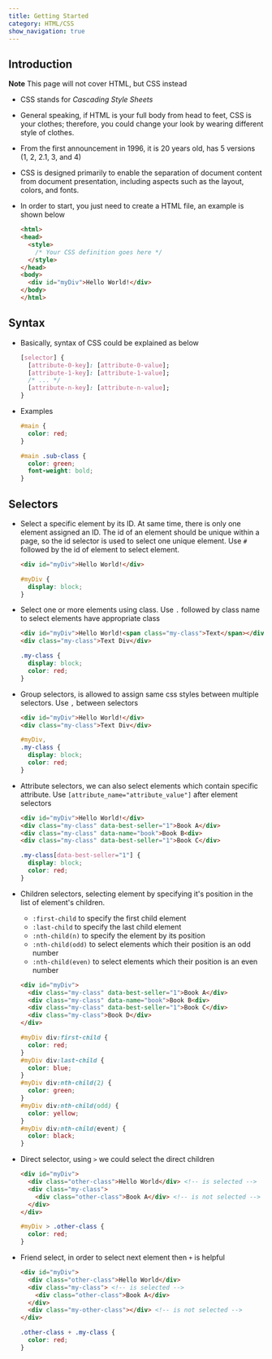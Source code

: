 ```yaml
---
title: Getting Started
category: HTML/CSS
show_navigation: true
---
```


## Introduction

  **Note** This page will not cover HTML, but CSS instead

- CSS stands for _Cascading Style Sheets_
- General speaking, if HTML is your full body from head to feet, CSS is your clothes;
therefore, you could change your look by wearing different style of clothes.
- From the first announcement in 1996, it is 20 years old, has 5 versions (1, 2, 2.1, 3, and 4)
- CSS is designed primarily to enable the separation of document content from document presentation,
including aspects such as the layout, colors, and fonts.
- In order to start, you just need to create a HTML file, an example is shown below

  ```html
  <html>
  <head>
    <style>
      /* Your CSS definition goes here */
    </style>
  </head>
  <body>
    <div id="myDiv">Hello World!</div>
  </body>
  </html>
  ```

## Syntax

- Basically, syntax of CSS could be explained as below

  ```css
  [selector] {
    [attribute-0-key]: [attribute-0-value];
    [attribute-1-key]: [attribute-1-value];
    /* ... */
    [attribute-n-key]: [attribute-n-value];
  }
  ```

- Examples

  ```css
  #main {
    color: red;
  }

  #main .sub-class {
    color: green;
    font-weight: bold;
  }
  ```

## Selectors

- Select a specific element by its ID. At same time, there is only one element assigned an ID.
  The id of an element should be unique within a page, so the id selector is used to select one unique element.
  Use `#` followed by the id of element to select element.

  ```html
  <div id="myDiv">Hello World!</div>
  ```

  ```css
  #myDiv {
    display: block;
  }
  ```

- Select one or more elements using class. Use `.` followed by class name to select elements have
  appropriate class

  ```html
  <div id="myDiv">Hello World!<span class="my-class">Text</span></div>
  <div class="my-class">Text Div</div>
  ```

  ```css
  .my-class {
    display: block;
    color: red;
  }
  ```

- Group selectors, is allowed to assign same css styles between multiple selectors.
  Use `,` between selectors

  ```html
  <div id="myDiv">Hello World!</div>
  <div class="my-class">Text Div</div>
  ```

  ```css
  #myDiv,
  .my-class {
    display: block;
    color: red;
  }
  ```

- Attribute selectors, we can also select elements which contain specific attribute.
  Use `[attribute_name="attribute_value"]` after element selectors

  ```html
  <div id="myDiv">Hello World!</div>
  <div class="my-class" data-best-seller="1">Book A</div>
  <div class="my-class" data-name="book">Book B<div>
  <div class="my-class" data-best-seller="1">Book C</div>
  ```

  ```css
  .my-class[data-best-seller="1"] {
    display: block;
    color: red;
  }
  ```

- Children selectors, selecting element by specifying it's position in the list of element's children.
  + `:first-child` to specify the first child element
  + `:last-child` to specify the last child element
  + `:nth-child(n)` to specify the element by its position
  + `:nth-child(odd)` to select elements which their position is an odd number
  + `:nth-child(even)` to select elements which their position is an even number

  ```html
  <div id="myDiv">
    <div class="my-class" data-best-seller="1">Book A</div>
    <div class="my-class" data-name="book">Book B<div>
    <div class="my-class" data-best-seller="1">Book C</div>
    <div class="my-class">Book D</div>
  </div>

  ```

  ```css
  #myDiv div:first-child {
    color: red;
  }
  #myDiv div:last-child {
    color: blue;
  }
  #myDiv div:nth-child(2) {
    color: green;
  }
  #myDiv div:nth-child(odd) {
    color: yellow;
  }
  #myDiv div:nth-child(event) {
    color: black;
  }
  ```

- Direct selector, using `>` we could select the direct children

  ```html
  <div id="myDiv">
    <div class="other-class">Hello World</div> <!-- is selected -->
    <div class="my-class">
      <div class="other-class">Book A</div> <!-- is not selected -->
    </div>
  </div>

  ```

  ```css
  #myDiv > .other-class {
    color: red;
  }
  ```

+ Friend select, in order to select next element then `+` is helpful

  ```html
  <div id="myDiv">
    <div class="other-class">Hello World</div>
    <div class="my-class"> <!-- is selected -->
      <div class="other-class">Book A</div>
    </div>
    <div class="my-other-class"></div> <!-- is not selected -->
  </div>

  ```

  ```css
  .other-class + .my-class {
    color: red;
  }
  ```
